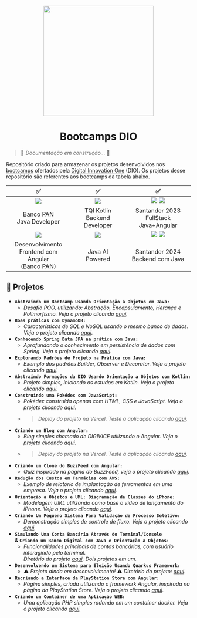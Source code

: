 <p align="center">
  <img width="300px" src="https://github.com/jhansenbarreto/bootcamps-dio/assets/13790608/a6abfa60-b98a-46c6-8f21-7d3e121bf098">
</p>
<h1 align=center>Bootcamps DIO</h1>

> :construction: *Documentação em construção...* :construction:

Repositório criado para armazenar os projetos desenvolvidos nos <a href=https://www.dio.me/bootcamp>bootcamps</a> ofertados pela <a href=https://www.dio.me/>Digital Innovation One</a> (DIO). Os projetos desse repositório são referentes aos bootcamps da tabela abaixo.

|:white_check_mark:|:white_check_mark:|:white_check_mark:|
|:----------------:|:----------------:|:----------------:|
| <img src="https://github.com/jhansenbarreto/bootcamps-dio/assets/13790608/a27f1887-bfb2-4f53-9856-c2386c39a373"> | <img src="https://github.com/jhansenbarreto/bootcamps-dio/assets/13790608/45d62d98-f080-411b-b29d-2071e3487c9f"> | <img src="https://github.com/jhansenbarreto/bootcamps-dio/assets/13790608/ee9741f7-7e04-45ee-a9eb-0a82e056083d"> <img src="https://github.com/jhansenbarreto/bootcamps-dio/assets/13790608/d5e8cbf5-282b-452d-ab55-9ae4ca432e7a"> |
| Banco PAN <br/> Java Developer | TQI Kotlin <br/> Backend Developer | Santander 2023<br/>FullStack Java+Angular |
| <img src="https://github.com/jhansenbarreto/bootcamps-dio/assets/13790608/0b2b3655-a40d-4e65-82b2-5439e7aeca11"> | <img src="https://github.com/jhansenbarreto/bootcamps-dio/assets/13790608/689b820f-8690-47c5-9e63-6ee311f52ed9"> | <img src="https://github.com/jhansenbarreto/bootcamps-dio/assets/13790608/5889e8b5-2be9-4859-8c12-3ef0f155bcaa"> <img src="https://github.com/jhansenbarreto/bootcamps-dio/assets/13790608/6449ba3d-5d85-4e59-bcba-4e90688e705b"> |
| Desenvolvimento <br/> Frontend com Angular <br/> (Banco PAN)| Java AI <br/> Powered | Santander 2024<br/>Backend com Java |

## :open_file_folder: Projetos
- **``Abstraindo um Bootcamp Usando Orientação a Objetos em Java:``**
  - *Desafio POO, utilizando: Abstração, Encapsulamento, Herança e Polimorfismo. Veja o projeto clicando <a href=https://github.com/jhansenbarreto/bootcamps-dio/tree/master/desafio-poo>aqui</a>.*
- **``Boas práticas com DynamoDB:``**
  - *Características de SQL e NoSQL usando o mesmo banco de dados. Veja o projeto clicando <a href=https://github.com/jhansenbarreto/bootcamps-dio/tree/master/desafio-dynamoDB>aqui</a>.*
- **``Conhecendo Spring Data JPA na prática com Java:``**
  - *Aprofundando o conhecimento em persistência de dados com Spring. Veja o projeto clicando <a href=https://github.com/jhansenbarreto/bootcamps-dio/tree/master/academia-dio>aqui</a>.*
- **``Explorando Padrões de Projeto na Prática com Java:``**
  - *Exemplo dos padrões Builder, Observer e Decorator. Veja o projeto clicando <a href=https://github.com/jhansenbarreto/bootcamps-dio/tree/master/design-patterns>aqui</a>.*
- **``Abstraindo Formações da DIO Usando Orientação a Objetos com Kotlin:``**
  - *Projeto simples, iniciando os estudos em Kotlin. Veja o projeto clicando <a href=https://github.com/jhansenbarreto/bootcamps-dio/tree/master/abstraindo-formacoes>aqui</a>.*
- **``Construindo uma Pokédex com JavaScript:``**
  - *Pokédex construída apenas com HTML, CSS e JavaScript. Veja o projeto clicando <a href=https://github.com/jhansenbarreto/bootcamps-dio/tree/master/pokedex>aqui</a>.*
  - >*Deploy do projeto na Vercel. Teste a aplicação clicando <a href=https://bootcamps-dio-pokedex.vercel.app/>aqui</a>.*
- **``Criando um Blog com Angular:``**
  - *Blog simples chamado de DIGIVICE utilizando o Angular. Veja o projeto clicando <a href=https://github.com/jhansenbarreto/bootcamps-dio/tree/master/angular-blog>aqui</a>.*
  - >*Deploy do projeto na Vercel. Teste a aplicação clicando <a href=https://bootcamps-dio-digivice.vercel.app/>aqui</a>.*
- **``Criando um Clone do BuzzFeed com Angular:``**
  - *Quiz inspirado na página do BuzzFeed, veja o projeto clicando <a href=https://github.com/jhansenbarreto/bootcamps-dio/tree/master/project-quiz>aqui</a>.*
- **``Redução dos Custos em Farmácias com AWS:``**
  - *Exemplo de relatório de implantação de ferramentas em uma empresa. Veja o projeto clicando <a href=https://github.com/jhansenbarreto/bootcamps-dio/tree/master/farmacias-aws>aqui</a>.*
- **``Orientação a Objetos e UML: Diagramação de Classes do iPhone:``**
  - *Modelagem UML utilizando como base o vídeo de lançamento do iPhone. Veja o projeto clicando <a href=https://github.com/jhansenbarreto/bootcamps-dio/tree/master/desafio-iPhone>aqui</a>.*
- **``Criando Um Pequeno Sistema Para Validação de Processo Seletivo:``**
  - *Demonstração simples de controle de fluxo. Veja o projeto clicando <a href=https://github.com/jhansenbarreto/bootcamps-dio/tree/master/controle-fluxo>aqui</a>.*
- **``Simulando Uma Conta Bancária Através do Terminal/Console``</br>& ``Criando um Banco Digital com Java e Orientação a Objetos:``**
  - *Funcionalidades principais de contas bancárias, com usuário interagindo pelo terminal.</br>Diretório do projeto <a href=https://github.com/jhansenbarreto/bootcamps-dio/tree/master/banco-console>aqui</a>. Dois projetos em um.*
- **``Desenvolvendo um Sistema para Eleição Usando Quarkus Framework:``**
  - :warning: *Projeto ainda em desenvolvimento!* :warning: *Diretório do projeto: <a href=https://github.com/jhansenbarreto/bootcamps-dio/tree/master/eleicao-quarkus>aqui</a>.*
- **``Recriando a Interface da PlayStation Store com Angular:``**
  - *Página simples, criada utilizando o framework Angular, inspirada na página da PlayStation Store. Veja o projeto clicando <a href=https://github.com/jhansenbarreto/bootcamps-dio/tree/master/virtual-store>aqui</a>.*
- **``Criando um Container de uma Aplicação WEB:``**
  - *Uma aplicação PHP simples rodando em um container docker. Veja o projeto clicando <a href=https://github.com/jhansenbarreto/bootcamps-dio/tree/master/projeto-docker>aqui</a>.*
